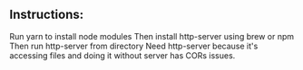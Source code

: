 ## Instructions:

Run yarn to install node modules
Then install http-server using brew or npm
Then run http-server from directory
Need http-server because it's accessing files and doing it without server has CORs issues.